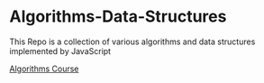 # Algorithms-Data-Structures

This Repo is a collection of various algorithms and data structures implemented by JavaScript

[Algorithms Course](https://www.coursera.org/learn/algorithms-divide-conquer?specialization=algorithms)
